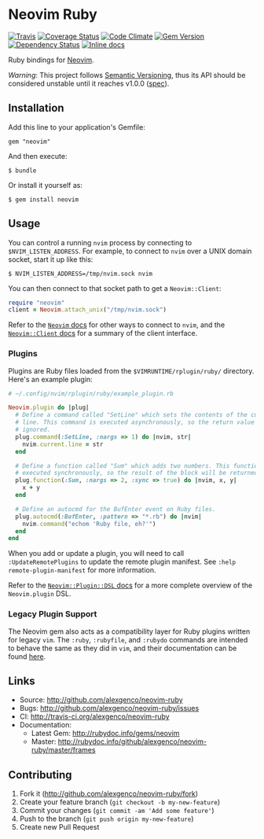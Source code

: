 # Neovim Ruby

[![Travis](https://travis-ci.org/alexgenco/neovim-ruby.svg?branch=master)](https://travis-ci.org/alexgenco/neovim-ruby)
[![Coverage Status](https://coveralls.io/repos/alexgenco/neovim-ruby/badge.svg)](https://coveralls.io/r/alexgenco/neovim-ruby)
[![Code Climate](https://codeclimate.com/github/alexgenco/neovim-ruby/badges/gpa.svg)](https://codeclimate.com/github/alexgenco/neovim-ruby)
[![Gem Version](https://badge.fury.io/rb/neovim.svg)](https://badge.fury.io/rb/neovim)
[![Dependency Status](https://gemnasium.com/badges/github.com/alexgenco/neovim-ruby.svg)](https://gemnasium.com/github.com/alexgenco/neovim-ruby)
[![Inline docs](http://inch-ci.org/github/alexgenco/neovim-ruby.svg?branch=master)](http://inch-ci.org/github/alexgenco/neovim-ruby)

Ruby bindings for [Neovim](https://github.com/neovim/neovim).

*Warning*: This project follows [Semantic Versioning](http://semver.org/), thus its API should be considered unstable until it reaches v1.0.0 ([spec](http://semver.org/#spec-item-4)).

## Installation

Add this line to your application's Gemfile:

    gem "neovim"

And then execute:

    $ bundle

Or install it yourself as:

    $ gem install neovim

## Usage

You can control a running `nvim` process by connecting to `$NVIM_LISTEN_ADDRESS`. For example, to connect to `nvim` over a UNIX domain socket, start it up like this:

```shell
$ NVIM_LISTEN_ADDRESS=/tmp/nvim.sock nvim
```

You can then connect to that socket path to get a `Neovim::Client`:

```ruby
require "neovim"
client = Neovim.attach_unix("/tmp/nvim.sock")
```

Refer to the [`Neovim` docs](http://www.rubydoc.info/github/alexgenco/neovim-ruby/master/Neovim) for other ways to connect to `nvim`, and the [`Neovim::Client` docs](http://www.rubydoc.info/github/alexgenco/neovim-ruby/master/Neovim/Client) for a summary of the client interface.

### Plugins

Plugins are Ruby files loaded from the `$VIMRUNTIME/rplugin/ruby/` directory. Here's an example plugin:

```ruby
# ~/.config/nvim/rplugin/ruby/example_plugin.rb

Neovim.plugin do |plug|
  # Define a command called "SetLine" which sets the contents of the current
  # line. This command is executed asynchronously, so the return value is
  # ignored.
  plug.command(:SetLine, :nargs => 1) do |nvim, str|
    nvim.current.line = str
  end

  # Define a function called "Sum" which adds two numbers. This function is
  # executed synchronously, so the result of the block will be returned to nvim.
  plug.function(:Sum, :nargs => 2, :sync => true) do |nvim, x, y|
    x + y
  end

  # Define an autocmd for the BufEnter event on Ruby files.
  plug.autocmd(:BufEnter, :pattern => "*.rb") do |nvim|
    nvim.command("echom 'Ruby file, eh?'")
  end
end
```

When you add or update a plugin, you will need to call `:UpdateRemotePlugins` to update the remote plugin manifest. See `:help remote-plugin-manifest` for more information.

Refer to the [`Neovim::Plugin::DSL` docs](http://www.rubydoc.info/github/alexgenco/neovim-ruby/master/Neovim/Plugin/DSL) for a more complete overview of the `Neovim.plugin` DSL.

### Legacy Plugin Support

The Neovim gem also acts as a compatibility layer for Ruby plugins written for legacy `vim`. The `:ruby`, `:rubyfile`, and `:rubydo` commands are intended to behave the same as they did in `vim`, and their documentation can be found [here](https://neovim.io/doc/user/if_ruby.html).

## Links

* Source: <http://github.com/alexgenco/neovim-ruby>
* Bugs:   <http://github.com/alexgenco/neovim-ruby/issues>
* CI: <http://travis-ci.org/alexgenco/neovim-ruby>
* Documentation:
    * Latest Gem: <http://rubydoc.info/gems/neovim>
    * Master: <http://rubydoc.info/github/alexgenco/neovim-ruby/master/frames>

## Contributing

1. Fork it (http://github.com/alexgenco/neovim-ruby/fork)
2. Create your feature branch (`git checkout -b my-new-feature`)
3. Commit your changes (`git commit -am 'Add some feature'`)
4. Push to the branch (`git push origin my-new-feature`)
5. Create new Pull Request
